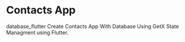 # Contacts App
database_flutter
Create Contacts App With Database Using GetX State Managment using Flutter.
